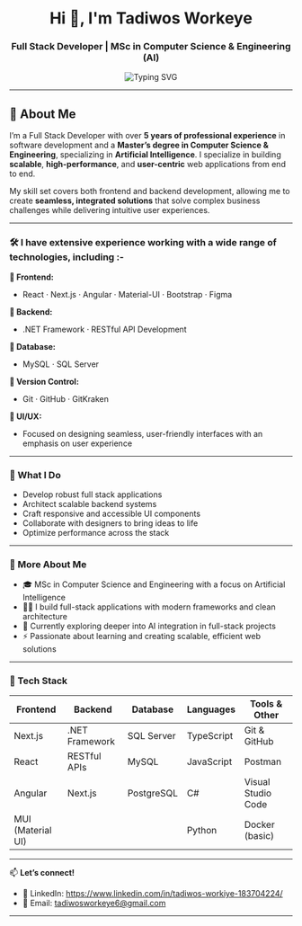 <h1 align="center">Hi 👋, I'm Tadiwos Workeye</h1>
<h3 align="center">Full Stack Developer | MSc in Computer Science & Engineering (AI)</h3>

<p align="center">
  <img src="https://readme-typing-svg.demolab.com?font=Fira+Code&size=22&pause=1000&center=true&vCenter=true&width=600&lines=Full+Stack+Developer;MSc+in+Computer+Science+%26+Engineering+%28AI%29;Next.js+%7C+React+%7C+.NET+%7C+Angular+%7C+TS" alt="Typing SVG" />
</p>

---

## 👋 About Me

I’m a Full Stack Developer with over **5 years of professional experience** in software development and a **Master’s degree in Computer Science & Engineering**, specializing in **Artificial Intelligence**. I specialize in building **scalable**, **high-performance**, and **user-centric** web applications from end to end.

My skill set covers both frontend and backend development, allowing me to create **seamless, integrated solutions** that solve complex business challenges while delivering intuitive user experiences.

---

### 🛠️ I have extensive experience working with a wide range of technologies, including :-

**👑 Frontend:**  

- React · Next.js · Angular · Material-UI · Bootstrap · Figma

**👑 Backend:**  

- .NET Framework · RESTful API Development

**👑 Database:** 

- MySQL · SQL Server

**👑 Version Control:**  

- Git · GitHub · GitKraken

**🎨 UI/UX:**  
- Focused on designing seamless, user-friendly interfaces with an emphasis on user experience

---

### 🚀 What I Do
- Develop robust full stack applications
- Architect scalable backend systems
- Craft responsive and accessible UI components
- Collaborate with designers to bring ideas to life
- Optimize performance across the stack

---

### 🧠 More About Me

- 🎓 MSc in Computer Science and Engineering with a focus on Artificial Intelligence  
- 👨‍💻 I build full-stack applications with modern frameworks and clean architecture  
- 🌱 Currently exploring deeper into AI integration in full-stack projects  
- ⚡ Passionate about learning and creating scalable, efficient web solutions  

---

### 🚀 Tech Stack


| Frontend         | Backend         | Database                   | Languages         | Tools & Other         |
|------------------|-----------------|----------------------------|-------------------|------------------------|
| Next.js          | .NET Framework  | SQL Server                 | TypeScript        | Git & GitHub           |
| React            | RESTful APIs    | MySQL                      | JavaScript        | Postman                |
| Angular          | Next.js         | PostgreSQL                 | C#                | Visual Studio Code     |
| MUI (Material UI)|                 |                            | Python            | Docker (basic)         |



---

📫 **Let’s connect!** 

- 💼 LinkedIn: https://www.linkedin.com/in/tadiwos-workiye-183704224/
- 📧 Email: tadiwosworkeye6@gmail.com

---



